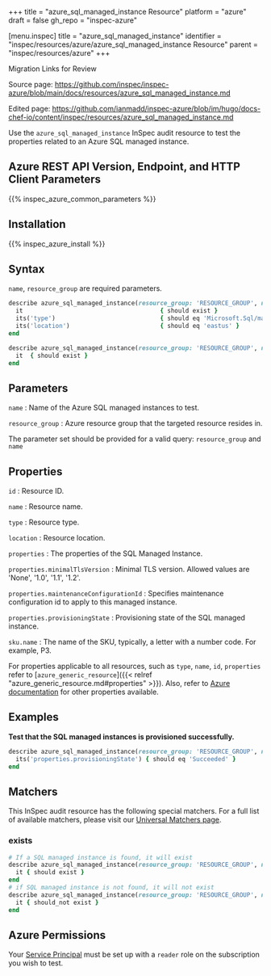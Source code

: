 +++
title = "azure_sql_managed_instance Resource"
platform = "azure"
draft = false
gh_repo = "inspec-azure"

[menu.inspec]
title = "azure_sql_managed_instance"
identifier = "inspec/resources/azure/azure_sql_managed_instance Resource"
parent = "inspec/resources/azure"
+++

<div class="admonition-note">
<p class="admonition-note-title">Migration Links for Review</p>
<div class="admonition-note-text">
<p>Source page: <a href="https://github.com/inspec/inspec-azure/blob/main/docs/resources/azure_sql_managed_instance.md">https://github.com/inspec/inspec-azure/blob/main/docs/resources/azure_sql_managed_instance.md</a></p>
<p>Edited page: <a href="https://github.com/ianmadd/inspec-azure/blob/im/hugo/docs-chef-io/content/inspec/resources/azure_sql_managed_instance.md">https://github.com/ianmadd/inspec-azure/blob/im/hugo/docs-chef-io/content/inspec/resources/azure_sql_managed_instance.md</a></p>
</div>
</div>


Use the `azure_sql_managed_instance` InSpec audit resource to test the properties related to an Azure SQL managed instance.

## Azure REST API Version, Endpoint, and HTTP Client Parameters

{{% inspec_azure_common_parameters %}}

## Installation

{{% inspec_azure_install %}}

## Syntax

`name`, `resource_group` are required parameters.

```ruby
describe azure_sql_managed_instance(resource_group: 'RESOURCE_GROUP', name: 'INSTANCE_NAME') do
  it                                      { should exist }
  its('type')                             { should eq 'Microsoft.Sql/managedInstances' }
  its('location')                         { should eq 'eastus' }
end
```

```ruby
describe azure_sql_managed_instance(resource_group: 'RESOURCE_GROUP', name: 'INSTANCE_NAME') do
  it  { should exist }
end
```

## Parameters

`name`
: Name of the Azure SQL managed instances to test.

`resource_group`
: Azure resource group that the targeted resource resides in.

The parameter set should be provided for a valid query: `resource_group` and `name`

## Properties

`id`
: Resource ID.

`name`
: Resource name.

`type`
: Resource type.

`location`
: Resource location.

`properties`
: The properties of the SQL Managed Instance.

`properties.minimalTlsVersion`
: Minimal TLS version. Allowed values are 'None', '1.0', '1.1', '1.2'.

`properties.maintenanceConfigurationId`
: Specifies maintenance configuration id to apply to this managed instance.

`properties.provisioningState`
: Provisioning state of the SQL managed instance.

`sku.name`
: The name of the SKU, typically, a letter with a number code. For example, P3.

For properties applicable to all resources, such as `type`, `name`, `id`, `properties` refer to [`azure_generic_resource`]({{< relref "azure_generic_resource.md#properties" >}}). Also, refer to [Azure documentation](https://docs.microsoft.com/en-us/rest/api/sql/2021-02-01-preview/managed-instances/get) for other properties available.

## Examples

**Test that the SQL managed instances is provisioned successfully.**

```ruby
describe azure_sql_managed_instance(resource_group: 'RESOURCE_GROUP', name: 'INSTANCE_NAME') do
  its('properties.provisioningState') { should eq 'Succeeded' }
end
```

## Matchers

This InSpec audit resource has the following special matchers. For a full list of available matchers, please visit our [Universal Matchers page](/inspec/matchers/).

### exists

```ruby
# If a SQL managed instance is found, it will exist
describe azure_sql_managed_instance(resource_group: 'RESOURCE_GROUP', name: 'INSTANCE_NAME') do
  it { should exist }
end
# if SQL managed instance is not found, it will not exist
describe azure_sql_managed_instance(resource_group: 'RESOURCE_GROUP', name: 'INSTANCE_NAME') do
  it { should_not exist }
end
```

## Azure Permissions

Your [Service Principal](https://docs.microsoft.com/en-us/azure/azure-resource-manager/resource-group-create-service-principal-portal) must be set up with a `reader` role on the subscription you wish to test.
